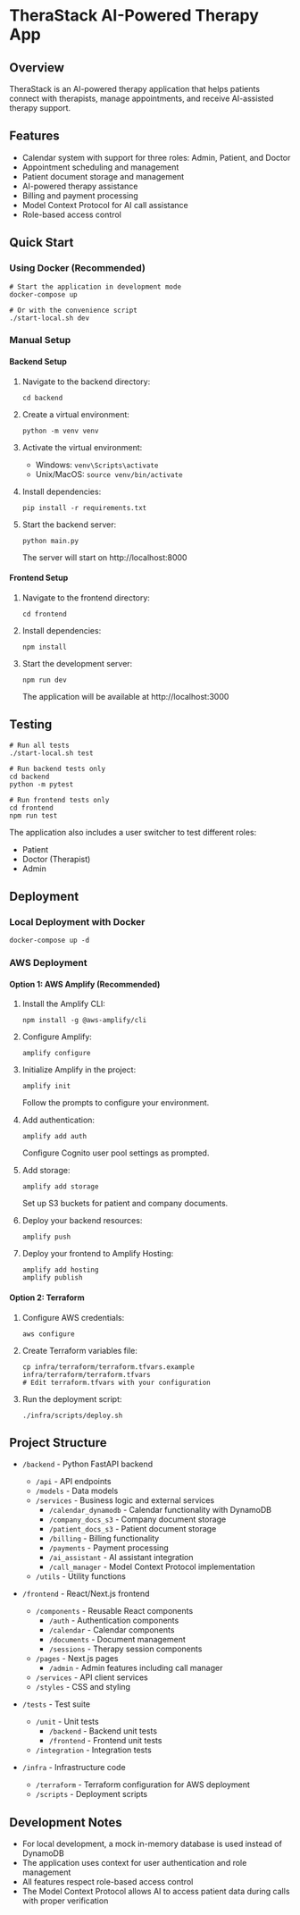 # TheraStack AI-Powered Therapy App

## Overview
TheraStack is an AI-powered therapy application that helps patients connect with therapists, manage appointments, and receive AI-assisted therapy support.

## Features
- Calendar system with support for three roles: Admin, Patient, and Doctor
- Appointment scheduling and management
- Patient document storage and management
- AI-powered therapy assistance
- Billing and payment processing
- Model Context Protocol for AI call assistance
- Role-based access control

## Quick Start

### Using Docker (Recommended)
```
# Start the application in development mode
docker-compose up

# Or with the convenience script
./start-local.sh dev
```

### Manual Setup

#### Backend Setup
1. Navigate to the backend directory:
   ```
   cd backend
   ```

2. Create a virtual environment:
   ```
   python -m venv venv
   ```

3. Activate the virtual environment:
   - Windows: `venv\Scripts\activate`
   - Unix/MacOS: `source venv/bin/activate`

4. Install dependencies:
   ```
   pip install -r requirements.txt
   ```

5. Start the backend server:
   ```
   python main.py
   ```
   The server will start on http://localhost:8000

#### Frontend Setup
1. Navigate to the frontend directory:
   ```
   cd frontend
   ```

2. Install dependencies:
   ```
   npm install
   ```

3. Start the development server:
   ```
   npm run dev
   ```
   The application will be available at http://localhost:3000

## Testing
```
# Run all tests
./start-local.sh test

# Run backend tests only
cd backend
python -m pytest

# Run frontend tests only
cd frontend
npm run test
```

The application also includes a user switcher to test different roles:
- Patient
- Doctor (Therapist)
- Admin

## Deployment

### Local Deployment with Docker
```
docker-compose up -d
```

### AWS Deployment

#### Option 1: AWS Amplify (Recommended)
1. Install the Amplify CLI:
   ```
   npm install -g @aws-amplify/cli
   ```

2. Configure Amplify:
   ```
   amplify configure
   ```

3. Initialize Amplify in the project:
   ```
   amplify init
   ```
   Follow the prompts to configure your environment.

4. Add authentication:
   ```
   amplify add auth
   ```
   Configure Cognito user pool settings as prompted.

5. Add storage:
   ```
   amplify add storage
   ```
   Set up S3 buckets for patient and company documents.

6. Deploy your backend resources:
   ```
   amplify push
   ```

7. Deploy your frontend to Amplify Hosting:
   ```
   amplify add hosting
   amplify publish
   ```

#### Option 2: Terraform
1. Configure AWS credentials:
   ```
   aws configure
   ```

2. Create Terraform variables file:
   ```
   cp infra/terraform/terraform.tfvars.example infra/terraform/terraform.tfvars
   # Edit terraform.tfvars with your configuration
   ```

3. Run the deployment script:
   ```
   ./infra/scripts/deploy.sh
   ```

## Project Structure
- `/backend` - Python FastAPI backend
  - `/api` - API endpoints
  - `/models` - Data models
  - `/services` - Business logic and external services
    - `/calendar_dynamodb` - Calendar functionality with DynamoDB
    - `/company_docs_s3` - Company document storage
    - `/patient_docs_s3` - Patient document storage
    - `/billing` - Billing functionality
    - `/payments` - Payment processing
    - `/ai_assistant` - AI assistant integration
    - `/call_manager` - Model Context Protocol implementation
  - `/utils` - Utility functions

- `/frontend` - React/Next.js frontend
  - `/components` - Reusable React components
    - `/auth` - Authentication components
    - `/calendar` - Calendar components
    - `/documents` - Document management
    - `/sessions` - Therapy session components
  - `/pages` - Next.js pages
    - `/admin` - Admin features including call manager
  - `/services` - API client services
  - `/styles` - CSS and styling

- `/tests` - Test suite
  - `/unit` - Unit tests
    - `/backend` - Backend unit tests
    - `/frontend` - Frontend unit tests
  - `/integration` - Integration tests

- `/infra` - Infrastructure code
  - `/terraform` - Terraform configuration for AWS deployment
  - `/scripts` - Deployment scripts

## Development Notes
- For local development, a mock in-memory database is used instead of DynamoDB
- The application uses context for user authentication and role management
- All features respect role-based access control
- The Model Context Protocol allows AI to access patient data during calls with proper verification